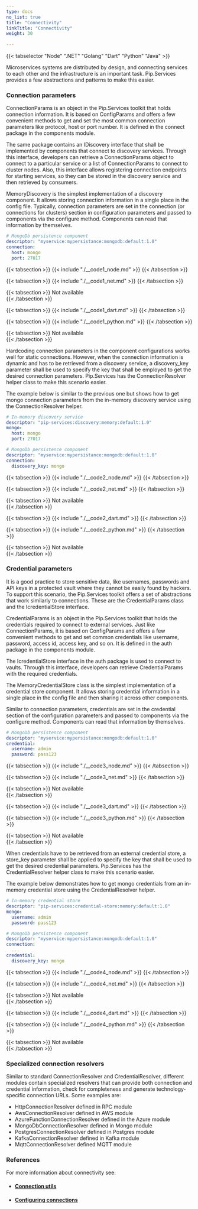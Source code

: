 ```yaml
---
type: docs
no_list: true
title: "Connectivity"
linkTitle: "Connectivity"
weight: 30
     
---
```


{{< tabselector "Node" ".NET" "Golang" "Dart" "Python" "Java" >}}

Microservices systems are distributed by design, and connecting services to each other and the infrastructure is an important task. Pip.Services provides a few abstractions and patterns to make this easier.

### Connection parameters

ConnectionParams is an object in the Pip.Services toolkit that holds connection information. It is based on ConfigParams and offers a few convenient methods to get and set the most common connection parameters like protocol, host or port number. It is defined in the connect package in the components module.

The same package contains an IDiscovery interface that shall be implemented by components that connect to discovery services. Through this interface, developers can retrieve a ConnectionParams object to connect to a particular service or a list of ConnectionParams to connect to cluster nodes. Also, this interface allows registering connection endpoints for starting services, so they can be stored in the discovery service and then retrieved by consumers.

MemoryDiscovery is the simplest implementation of a discovery component. It allows storing connection information in a single place in the config file. 
Typically, connection parameters are set in the connection (or connections for clusters) section in configuration parameters and passed to components via the configure method. Components can read that information by themselves. 

```yml
# MongoDb persistence component
descriptor: "myservice:mypersistance:mongodb:default:1.0"
connection:
  host: mongo
  port: 27017
```

{{< tabsection >}}
  {{< include "./__code1_node.md" >}}
{{< /tabsection >}}

{{< tabsection >}}
  {{< include "./__code1_net.md" >}}
{{< /tabsection >}}

{{< tabsection >}}
  Not available  
{{< /tabsection >}}

{{< tabsection >}}
  {{< include "./__code1_dart.md" >}}
{{< /tabsection >}}

{{< tabsection >}}
  {{< include "./__code1_python.md" >}}
{{< /tabsection >}}

{{< tabsection >}}
  Not available  
{{< /tabsection >}}

Hardcoding connection parameters in the component configurations works well for static connections. However, when the connection information is dynamic and has to be retrieved from a discovery service, a discovery_key parameter shall be used to specify the key that shall be employed to get the desired connection parameters. Pip.Services has the ConnectionResolver helper class to make this scenario easier.

The example below is similar to the previous one but shows how to get mongo connection parameters from the in-memory discovery service using the ConnectionResolver helper.

```yml
# In-memory discovery service
descriptor: "pip-services:discovery:memory:default:1.0"
mongo:
  host: mongo
  port: 27017

# MongoDb persistence component
descriptor: "myservice:mypersistance:mongodb:default:1.0"
connection:
  discovery_key: mongo
```

{{< tabsection >}}
  {{< include "./__code2_node.md" >}}
{{< /tabsection >}}

{{< tabsection >}}
  {{< include "./__code2_net.md" >}}
{{< /tabsection >}}

{{< tabsection >}}
  Not available  
{{< /tabsection >}}

{{< tabsection >}}
  {{< include "./__code2_dart.md" >}}
{{< /tabsection >}}

{{< tabsection >}}
  {{< include "./__code2_python.md" >}}
{{< /tabsection >}}

{{< tabsection >}}
  Not available  
{{< /tabsection >}}

### Credential parameters

It is a good practice to store sensitive data, like usernames, passwords and API keys in a protected vault where they cannot be easily found by hackers. To support this scenario, the Pip.Services toolkit offers a set of abstractions that work similarly to connections. These are the CredentialParams class and the IcredentialStore interface.

CredentialParams is an object in the Pip.Services toolkit that holds the credentials required to connect to external services. Just like ConnectionParams, it is based on ConfigParams and offers a few convenient methods to get and set common credentials like username, password, access id, access key, and so on. It is defined in the auth package in the components module.

The IcredentialStore interface in the auth package is used to connect to vaults. Through this interface, developers can retrieve CredentialParams with the required credentials.

The MemoryCredentialStore class is the simplest implementation of a credential store component. It allows storing credential information in a single place in the config file and then sharing it across other components. 

Similar to connection parameters, credentials are set in the credential section of the configuration parameters and passed to components via the configure method. Components can read that information by themselves. 

```yml
# MongoDb persistence component
descriptor: "myservice:mypersistance:mongodb:default:1.0"
credential:
  username: admin
  password: pass123
```

{{< tabsection >}}
  {{< include "./__code3_node.md" >}}
{{< /tabsection >}}

{{< tabsection >}}
  {{< include "./__code3_net.md" >}}
{{< /tabsection >}}

{{< tabsection >}}
  Not available  
{{< /tabsection >}}

{{< tabsection >}}
  {{< include "./__code3_dart.md" >}}
{{< /tabsection >}}

{{< tabsection >}}
  {{< include "./__code3_python.md" >}}
{{< /tabsection >}}

{{< tabsection >}}
  Not available  
{{< /tabsection >}}

When credentials have to be retrieved from an external credential store, a store_key parameter shall be applied to specify the key that shall be used to get the desired credential parameters. Pip.Services has the CredentialResolver helper class to make this scenario easier.

The example below demonstrates how to get mongo credentials from an in-memory credential store using the CredentialResolver helper.

```yml
# In-memory credential store
descriptor: "pip-services:credential-store:memory:default:1.0"
mongo:
  username: admin
  password: pass123

# MongoDb persistence component
descriptor: "myservice:mypersistance:mongodb:default:1.0"
connection:
  ...
credential:
  discovery_key: mongo
```

{{< tabsection >}}
  {{< include "./__code4_node.md" >}}
{{< /tabsection >}}

{{< tabsection >}}
  {{< include "./__code4_net.md" >}}
{{< /tabsection >}}

{{< tabsection >}}
  Not available  
{{< /tabsection >}}

{{< tabsection >}}
  {{< include "./__code4_dart.md" >}}
{{< /tabsection >}}

{{< tabsection >}}
  {{< include "./__code4_python.md" >}}
{{< /tabsection >}}

{{< tabsection >}}
  Not available  
{{< /tabsection >}}

### Specialized connection resolvers
Similar to standard ConnectionResolver and CredentialResolver, different modules contain specialized resolvers that can provide both connection and credential information, check for completeness and generate technology-specific connection URLs. Some examples are:

- HttpConnectionResolver defined in RPC module
- AwsConnectionResolver defined in AWS module
- AzureFunctionConnectionResolver defined in the Azure module
- MongoDbConnectionResolver defined in Mongo module
- PostgresConnectionResolver defined in Postgres module
- KafkaConnectionResolver defined in Kafka module
- MqttConnectionResolver defined MQTT module

### References

For more information about connectivity see:
- #### [Connection utils](../../../getting_started/recipes/connection_utils/)
- #### [Configuring connections](../../../getting_started/recipes/configuring_connections/)
